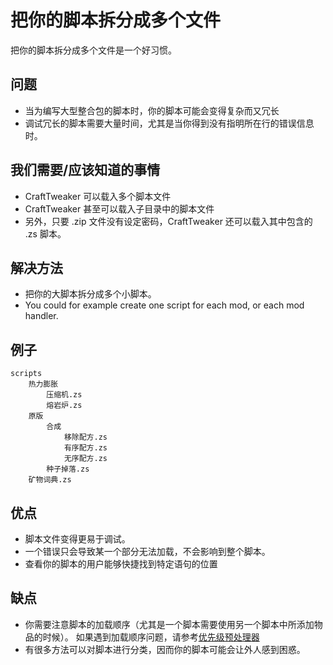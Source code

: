 # 把你的脚本拆分成多个文件

把你的脚本拆分成多个文件是一个好习惯。

## 问题

- 当为编写大型整合包的脚本时，你的脚本可能会变得复杂而又冗长
- 调试冗长的脚本需要大量时间，尤其是当你得到没有指明所在行的错误信息时。

## 我们需要/应该知道的事情

- CraftTweaker 可以载入多个脚本文件
- CraftTweaker 甚至可以载入子目录中的脚本文件
- 另外，只要 .zip 文件没有设定密码，CraftTweaker 还可以载入其中包含的 .zs 脚本。

## 解决方法

- 把你的大脚本拆分成多个小脚本。
- You could for example create one script for each mod, or each mod handler.

## 例子

    scripts
        热力膨胀
            压缩机.zs
            熔岩炉.zs
        原版
            合成
                移除配方.zs
                有序配方.zs
                无序配方.zs
            种子掉落.zs
        矿物词典.zs
    

## 优点

- 脚本文件变得更易于调试。
- 一个错误只会导致某一个部分无法加载，不会影响到整个脚本。
- 查看你的脚本的用户能够快捷找到特定语句的位置

## 缺点

- 你需要注意脚本的加载顺序（尤其是一个脚本需要使用另一个脚本中所添加物品的时候）。 如果遇到加载顺序问题，请参考[优先级预处理器](/AdvancedFunctions/Preprocessors/PriorityPreprocessor/)
- 有很多方法可以对脚本进行分类，因而你的脚本可能会让外人感到困惑。